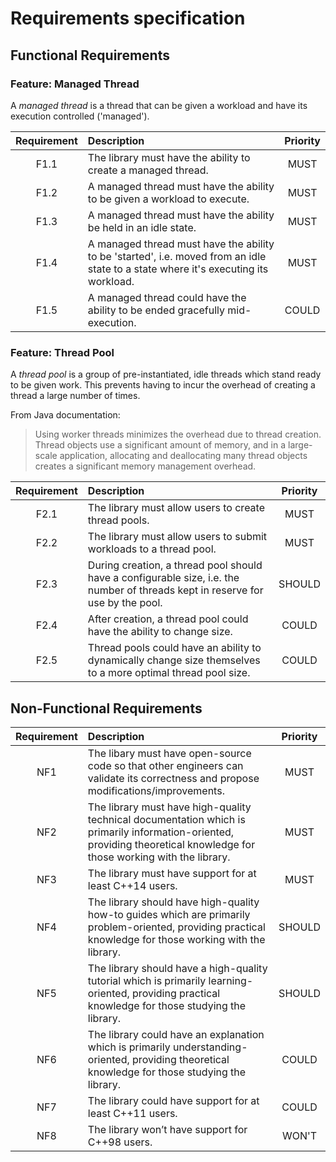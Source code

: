 # Requirements specification

## Functional Requirements

### Feature: Managed Thread

A _managed thread_ is a thread that can be given a workload and have its execution controlled ('managed').

| Requirement     | Description                                                                                                                         | Priority     |
|:---------------:|:------------------------------------------------------------------------------------------------------------------------------------|:------------:|
| F1.1            | The library must have the ability to create a managed thread.                                                                       | MUST         |
| F1.2            | A managed thread must have the ability to be given a workload to execute.                                                           | MUST         |
| F1.3            | A managed thread must have the ability be held in an idle state.                                                                    | MUST         |
| F1.4            | A managed thread must have the ability to be 'started', i.e. moved from an idle state to a state where it's executing its workload. | MUST         |
| F1.5            | A managed thread could have the ability to be ended gracefully mid-execution.                                                       | COULD        |

### Feature: Thread Pool

A _thread pool_ is a group of pre-instantiated, idle threads which stand ready to be given work. This prevents having to incur the overhead of creating a thread a large number of times.

From Java documentation:

> Using worker threads minimizes the overhead due to thread creation. Thread objects use a significant amount of memory, and in a large-scale application, allocating and deallocating many thread objects creates a significant memory management overhead.

| Requirement     | Description                                                                                                                     | Priority     |
|:---------------:|:--------------------------------------------------------------------------------------------------------------------------------|:------------:|
| F2.1            | The library must allow users to create thread pools.                                                                            | MUST         |
| F2.2            | The library must allow users to submit workloads to a thread pool.                                                              | MUST         |
| F2.3            | During creation, a thread pool should have a configurable size, i.e. the number of threads kept in reserve for use by the pool. | SHOULD       |
| F2.4            | After creation, a thread pool could have the ability to change size.                                                            | COULD        |
| F2.5            | Thread pools could have an ability to dynamically change size themselves to a more optimal thread pool size.                    | COULD        |

## Non-Functional Requirements

| Requirement     | Description                                                                                                                                                             | Priority     |
|:---------------:|:------------------------------------------------------------------------------------------------------------------------------------------------------------------------|:------------:|
| NF1             | The libary must have open-source code so that other engineers can validate its correctness and propose modifications/improvements.                                      | MUST         |
| NF2             | The library must have high-quality technical documentation which is primarily information-oriented, providing theoretical knowledge for those working with the library. | MUST         |
| NF3             | The library must have support for at least C++14 users.                                                                                                                 | MUST         |
| NF4             | The library should have high-quality how-to guides which are primarily problem-oriented, providing practical knowledge for those working with the library.              | SHOULD       |
| NF5             | The library should have a high-quality tutorial which is primarily learning-oriented, providing practical knowledge for those studying the library.                     | SHOULD       |
| NF6             | The library could have an explanation which is primarily understanding-oriented, providing theoretical knowledge for those studying the library.                        | COULD        |
| NF7             | The library could have support for at least C++11 users.                                                                                                                | COULD        |
| NF8             | The library won’t have support for C++98 users.                                                                                                                         | WON'T        |

